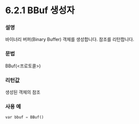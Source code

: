 ﻿# 6.2.1 BBuf 생성자

### 설명

바이너리 버퍼(Binary Buffer) 객체를 생성합니다. 참조를 리턴합니다.

### 문법

BBuf\(&lt;프로토콜&gt;\)


### 리턴값

생성된 객체의 참조

### 사용 예

```python
var bbuf = BBuf()
```


